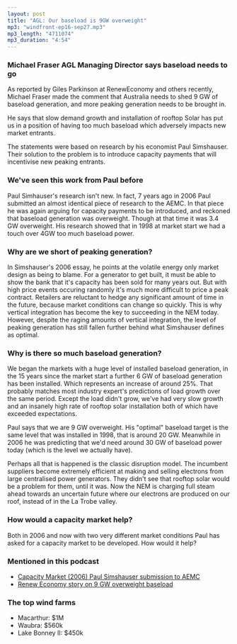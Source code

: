 ```yaml
---
layout: post
title: "AGL: Our baseload is 9GW overweight"
mp3: "windfront-ep16-sep27.mp3"
mp3_length: "4711074"
mp3_duration: "4:54"
---
```


### Michael Fraser AGL Managing Director says baseload needs to go
As reported by Giles Parkinson at RenewEconomy and others recently, Michael Fraser
made the comment that Australia needs to shed 9 GW of baseload generation, and more
peaking generation needs to be brought in. 

He says that slow demand growth and installation of rooftop Solar has put us in a
position of having too much baseload which adversely impacts new market entrants.

The statements were based on research by his economist Paul Simshauser. Their solution
to the problem is to introduce capacity payments that will incentivise new peaking entrants.

### We've seen this work from Paul before
Paul Simhauser's research isn't new. In fact, 7 years ago in 2006 Paul submitted 
an almost identical piece of research to the AEMC. In that piece he was again arguing for
capacity payments to be introduced, and reckoned that baseload generation was overweight.
Though at that time it was 3.4 GW overweight. His research showed that in 1998 at market
start we had a touch over 4GW too much baseload power.

### Why are we short of peaking generation?
In Simshauser's 2006 essay, he points at the volatile energy only market design as
being to blame. For a generator to get built, it must be able to show the bank that
it's capacity has been sold for many years out. But with high price events occuring randomly
it's much more difficult to price a peak contract. Retailers are reluctant to hedge
any significant amount of time in the future, because market conditions can change
so quickly. This is why vertical integration has become the key to succeeding in the
NEM today. However, despite the raging amounts of vertical integration, the level
of peaking generation has still fallen further behind what Simshauser defines as optimal.

### Why is there so much baseload generation?
We began the markets with a huge level of installed baseload generation, in the 15 years
since the market start a further 6 GW of baseload generation has been installed. Which
represents an increase of around 25%. That probably matches most industry expert's predictions
of load growth over the same period. Except the load didn't grow, we've had very slow
growth and an insanely high rate of rooftop solar installation both of which have 
exceeded expectations. 

Paul says that we are 9 GW overweight. His "optimal" baseload target is the same
level that was installed in 1998, that is around 20 GW. Meanwhile in 2006 he was predicting
that we'd need around 30 GW of baseload power today (which is the level we actually have).

Perhaps all that is happened is the classic disruption model. The incumbent suppliers become
extremely efficient at making and selling electrons from large centralised power generators.
They didn't see that rooftop solar would be a problem for them, until it was. Now
the NEM is charging full steam ahead towards an uncertain future where our electrons are 
produced on our roof, instead of in the La Trobe valley.

### How would a capacity market help?

Both in 2006 and now with two very different market conditions Paul has asked for a
capacity market to be developed. How would it help?

### Mentioned in this podcast

- [Capacity Market (2006) Paul Simshauser submission to AEMC](http://www.aemc.gov.au/Media/docs/Paul%20Simshauser%20Supplementary%20Submission-fa0ab384-480c-4a62-bada-3a71d18f7b4f-0.pdf)
- [Renew Economy story on 9 GW overweight baseload](http://reneweconomy.com.au/2013/agl-says-9gw-of-baseload-fossil-fuels-no-longer-needed-35369)

### The top wind farms

- Macarthur: $1M
- Waubra: $560k
- Lake Bonney II: $450k